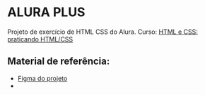 # ALURA PLUS
Projeto de exercício de HTML CSS do Alura.
Curso: [HTML e CSS: praticando HTML/CSS](https://cursos.alura.com.br/course/html-css-praticando-html-css)

## Material de referência:
- [Figma do projeto](https://www.figma.com/file/P9zE4ehxNV9uqLllcrwDl2/Alura-Plus---Layout-(Copy)?type=design&mode=design&t=q8YjkTHTiT6nPLBm-0)
- 

